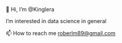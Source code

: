 
👋 Hi, I’m @Kinglera

I’m interested in data science in general

📫 How to reach me roberlm89@gmail.com

<!---
Kinglera/Kinglera is a ✨ special ✨ repository because its `README.md` (this file) appears on your GitHub profile.
You can click the Preview link to take a look at your changes.
--->
